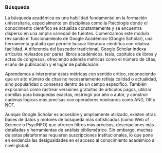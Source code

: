 ### Búsqueda

La búsqueda académica es una habilidad fundamental en la formación universitaria, especialmente en disciplinas como la Psicología donde el conocimiento científico se actualiza constantemente y se encuentra disperso en una amplia variedad de fuentes. Comenzamos este módulo revisando el funcionamiento de Google Académico (Google Scholar), una herramienta gratuita que permite buscar literatura científica con relativa facilidad. A diferencia del buscador tradicional, Google Scholar indexa artículos revisados por pares, libros académicos, tesis, capítulos de libros y actas de congresos, ofreciendo además métricas como el número de citas, el año de publicación y el lugar de publicación.

Aprendemos a interpretar estas métricas con sentido crítico, reconociendo que un alto número de citas no necesariamente refleja calidad o actualidad, sino popularidad o consenso dentro de un campo específico. También exploramos cómo rastrear versiones gratuitas de artículos pagos, utilizar comillas para búsquedas exactas, restringir por año o autor, y construir cadenas lógicas más precisas con operadores booleanos como AND, OR y NOT.

Aunque Google Scholar es accesible y ampliamente utilizado, existen otras bases de datos y motores de búsqueda más sofisticados (como Web of Science o PsycINFO) que ofrecen filtros más precisos, descripciones más detalladas y herramientas de análisis bibliométrico. Sin embargo, muchas de estas plataformas requieren suscripciones institucionales, lo que pone en evidencia las desigualdades en el acceso al conocimiento académico a nivel global.

